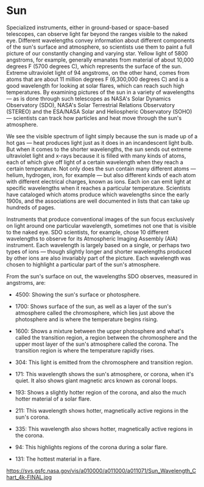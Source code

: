 # Sun

Specialized instruments, either in ground-based or space-based telescopes, can observe light far beyond the ranges visible to the naked eye. Different wavelengths convey information about different components of the sun's surface and atmosphere, so scientists use them to paint a full picture of our constantly changing and varying star.
Yellow light of 5800 angstroms, for example, generally emanates from material of about 10,000 degrees F (5700 degrees C), which represents the surface of the sun. Extreme ultraviolet light of 94 angstroms, on the other hand, comes from atoms that are about 11 million degrees F (6,300,000 degrees C) and is a good wavelength for looking at solar flares, which can reach such high temperatures. By examining pictures of the sun in a variety of wavelengths — as is done through such telescopes as NASA's Solar Dynamics Observatory (SDO), NASA's Solar Terrestrial Relations Observatory (STEREO) and the ESA/NASA Solar and Heliospheric Observatory (SOHO) — scientists can track how particles and heat move through the sun's atmosphere.

We see the visible spectrum of light simply because the sun is made up of a hot gas — heat produces light just as it does in an incandescent light bulb. But when it comes to the shorter wavelengths, the sun sends out extreme ultraviolet light and x-rays because it is filled with many kinds of atoms, each of which give off light of a certain wavelength when they reach a certain temperature. Not only does the sun contain many different atoms — helium, hydrogen, iron, for example — but also different kinds of each atom with different electrical charges, known as ions. Each ion can emit light at specific wavelengths when it reaches a particular temperature. Scientists have cataloged which atoms produce which wavelengths since the early 1900s, and the associations are well documented in lists that can take up hundreds of pages.

Instruments that produce conventional images of the sun focus exclusively on light around one particular wavelength, sometimes not one that is visible to the naked eye. SDO scientists, for example, chose 10 different wavelengths to observe for its Atmospheric Imaging Assembly (AIA) instrument. Each wavelength is largely based on a single, or perhaps two types of ions — though slightly longer and shorter wavelengths produced by other ions are also invariably part of the picture. Each wavelength was chosen to highlight a particular part of the sun's atmosphere.

From the sun's surface on out, the wavelengths SDO observes, measured in angstroms, are:

 - 4500: Showing the sun's surface or photosphere.

 - 1700: Shows surface of the sun, as well as a layer of the sun's atmosphere called the chromosphere, which lies just above the photosphere and is where the temperature begins rising.

 - 1600: Shows a mixture between the upper photosphere and what's called the transition region, a region between the chromosphere and the upper most layer of the sun's atmosphere called the corona. The transition region is where the temperature rapidly rises.

 - 304: This light is emitted from the chromosphere and transition region.

 - 171: This wavelength shows the sun's atmosphere, or corona, when it's quiet. It also shows giant magnetic arcs known as coronal loops.

 - 193: Shows a slightly hotter region of the corona, and also the much hotter material of a solar flare.

 - 211: This wavelength shows hotter, magnetically active regions in the sun's corona.

 - 335: This wavelength also shows hotter, magnetically active regions in the corona.

 - 94: This highlights regions of the corona during a solar flare.

 - 131: The hottest material in a flare.

https://svs.gsfc.nasa.gov/vis/a010000/a011000/a011071/Sun_Wavelength_Chart_4k-FINAL.jpg
